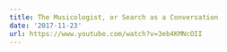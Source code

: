 ```yaml
---
title: The Musicologist, or Search as a Conversation
date: '2017-11-23'
url: https://www.youtube.com/watch?v=3eb4KMNcOII
---
```

<!-- slides: https://nech.pl/bigday2020 -->
